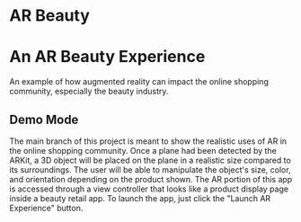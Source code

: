 # AR Beauty
# An AR Beauty Experience

An example of how augmented reality can impact the online shopping community, especially the beauty industry.

## Demo Mode

The main branch of this project is meant to show the realistic uses of AR in the online shopping community. Once a plane had been detected by the ARKit, 
a 3D object will be placed on the plane in a realistic size compared to its surroundings. The user will be able to manipulate the object's size, color, and orientation depending on the product shown. 
The AR portion of this app is accessed through a view controller that looks like a product display page inside a beauty retail app. To launch the app, just click the "Launch AR Experience" button.


